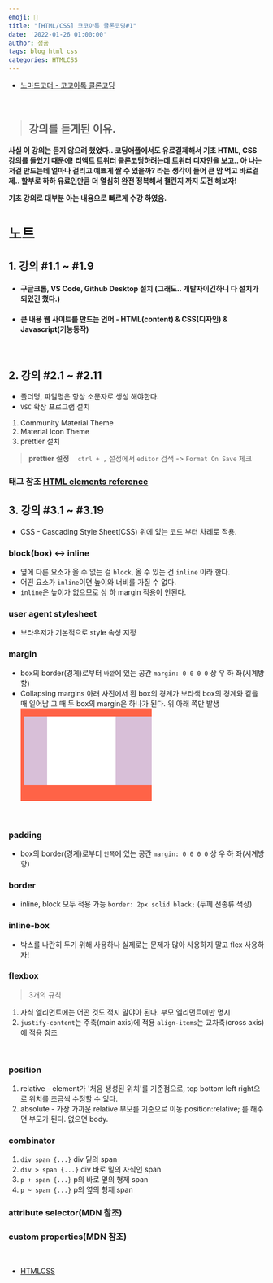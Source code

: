 ```yaml
---
emoji: 🧢
title: "[HTML/CSS] 코코아톡 클론코딩#1"
date: '2022-01-26 01:00:00'
author: 정굥
tags: blog html css
categories: HTMLCSS
---
```


* [노마드코더 - 코코아톡 클론코딩](https://nomadcoders.co/kokoa-clone/lobby)

<br/>

> ## 강의를 듣게된 이유.
**사실 이 강의는 듣지 않으려 했었다.. 코딩애플에서도 유료결제해서 기초 HTML, CSS 강의를 들었기 때문에!**
**리액트 트위터 클론코딩하려는데 트위터 디자인을 보고.. 아 나는 저걸 만드는데 얼마나 걸리고 예쁘게 짤 수 있을까? 라는**
**생각이 들어 큰 맘 먹고 바로결제.. 할부로 하하 유료인만큼 더 열심히 완전 정복해서 챌린지 까지 도전 해보자!**

**기초 강의로 대부분 아는 내용으로 빠르게 수강 하였음.** 

# 노트
## 1. 강의 #1.1 ~ #1.9 
* #### 구글크롬, VS Code, Github Desktop 설치 (그래도.. 개발자이긴하니 다 설치가 되있긴 했다.)
* #### 큰 내용 웹 사이트를 만드는 언어 - HTML(content) & CSS(디자인) & Javascript(기능동작)

<br />

## 2. 강의 #2.1 ~ #2.11
* 폴더명, 파일명은 항상 소문자로 생성 해야한다.
* `VSC` 확장 프로그램 설치
1. Community Material Theme 
2. Material Icon Theme
3. prettier 설치
> **prettier 설정**
ㅤ`ctrl + ,` 설정에서 `editor` 검색 -> `Format On Save` 체크
### 태그 참조 [HTML elements reference](https://developer.mozilla.org/en-US/docs/Web/HTML/Element)

## 3. 강의 #3.1 ~ #3.19
* CSS - Cascading Style Sheet(CSS) 위에 있는 코드 부터 차례로 적용.
### block(box) <-> inline 
* 옆에 다른 요소가 올 수 없는 걸 `block`, 올 수 있는 건 `inline` 이라 한다. 
* 어떤 요소가 `inline`이면 높이와 너비를 가질 수 없다.
* `inline`은 높이가 없으므로 상 하 margin 적용이 안된다. 
  
### user agent stylesheet
* 브라우저가 기본적으로 style 속성 지정
### margin 
* box의 border(경계)로부터 `바깥`에 있는 공간 `margin: 0 0 0 0` 상 우 하 좌(시계방향)
* Collapsing margins
  아래 사진에서 흰 box의 경계가 보라색 box의 경계와 같을 때 일어남 
  그 때 두 box의 margin은 하나가 된다. 위 아래 쪽만 발생
  ![collapsing-margin](./collapsing-margin.png)
<br/>

### padding
* box의 border(경계)로부터 `안쪽`에 있는 공간 `margin: 0 0 0 0` 상 우 하 좌(시계방향)
### border
* inline, block 모두 적용 가능 `border: 2px solid black;` (두께 선종류 색상)

### inline-box
* 박스를 나란히 두기 위해 사용하나 실제로는 문제가 많아 사용하지 말고 flex 사용하자!
### flexbox 
> 3개의 규칙
1. 자식 엘리먼트에는 어떤 것도 적지 말야아 된다. 부모 엘리먼트에만 명시
2. `justify-content`는 주축(main axis)에 적용 `align-items`는 교차축(cross axis)에 적용 [참조](https://developer.mozilla.org/ko/docs/Web/CSS/CSS_Flexible_Box_Layout/Basic_Concepts_of_Flexbox)
  
<br/>

### position
1. relative - element가 '처음 생성된 위치'를 기준점으로, top bottom left right으로 위치를 조금씩 수정할 수 있다.
2. absolute - 가장 가까운 relative 부모를 기준으로 이동 position:relative; 를 해주면 부모가 된다. 없으면 body.

### combinator
1. `div span {...}` div 밑의 span
2. `div > span {...}` div 바로 밑의 자식인 span
3. `p + span {...}` p의 바로 옆의 형제 span 
4. `p ~ span {...}` p의 옆의 형제 span 

### attribute selector(MDN 참조)
### custom properties(MDN 참조)

<br/>

- [HTMLCSS](/posts/HTMLCSS)
  
```toc

```
